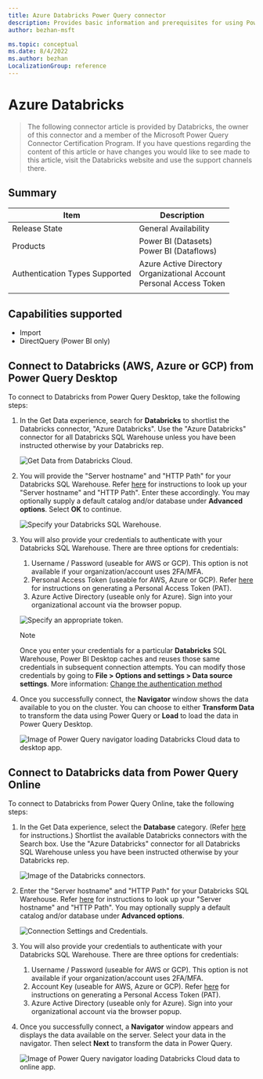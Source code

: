 ```yaml
---
title: Azure Databricks Power Query connector
description: Provides basic information and prerequisites for using Power Query's Azure Databricks connector.
author: bezhan-msft

ms.topic: conceptual
ms.date: 8/4/2022
ms.author: bezhan
LocalizationGroup: reference
---
```


# Azure Databricks

>The following connector article is provided by Databricks, the owner of this connector and a member of the Microsoft Power Query Connector Certification Program. If you have questions regarding the content of this article or have changes you would like to see made to this article, visit the Databricks website and use the support channels there.

## Summary

| Item | Description |
| ---- | ----------- |
| Release State | General Availability |
| Products | Power BI (Datasets)<br/>Power BI (Dataflows) |
| Authentication Types Supported | Azure Active Directory<br/>Organizational Account<br/>Personal Access Token |
| | |

## Capabilities supported

* Import
* DirectQuery (Power BI only)

## Connect to Databricks (AWS, Azure or GCP) from Power Query Desktop

To connect to Databricks from Power Query Desktop, take the following steps:

1. In the Get Data experience, search for **Databricks** to shortlist the Databricks connector, "Azure Databricks". Use the "Azure Databricks" connector for all Databricks SQL Warehouse unless you have been instructed otherwise by your Databricks rep. 

    ![Get Data from Databricks Cloud.](./media/databricksazure/get-data-dbc.png)

2. You will provide the "Server hostname" and "HTTP Path" for your Databricks SQL Warehouse. Refer [here](/azure/databricks/integrations/bi/jdbc-odbc-bi#get-server-hostname-port-http-path-and-jdbc-url) for instructions to look up your "Server hostname" and "HTTP Path". Enter these accordingly. You may optionally supply a default catalog and/or database under **Advanced options**. Select **OK** to continue.

    ![Specify your Databricks SQL Warehouse.](./media/databricksazure/azdbc-sql-endpoint.png)

3. You will also provide your credentials to authenticate with your Databricks SQL Warehouse. There are three options for credentials:

    1. Username / Password (useable for AWS or GCP). This option is not available if your organization/account uses 2FA/MFA. 
    2. Personal Access Token (useable for AWS, Azure or GCP). Refer [here](/azure/databricks/sql/user/security/personal-access-tokens) for instructions on generating a Personal Access Token (PAT).
    3. Azure Active Directory (useable only for Azure). Sign into your organizational account via the browser popup.
    
    ![Specify an appropriate token.](./media/databricksazure/azdbc-pat.png)

    > [!NOTE]
    > Once you enter your credentials for a particular **Databricks** SQL Warehouse, Power BI Desktop caches and reuses those same credentials in subsequent connection attempts. You can modify those credentials by going to **File > Options and settings > Data source settings**. More information: [Change the authentication method](../ConnectorAuthentication.md#change-the-authentication-method)

4. Once you successfully connect, the **Navigator** window shows the data available to you on the cluster. You can choose to either **Transform Data** to transform the data using Power Query or **Load** to load the data in Power Query Desktop. 

    ![Image of Power Query navigator loading Databricks Cloud data to desktop app.](./media/databricksazure/navigator-with-filter.jpeg)

## Connect to Databricks data from Power Query Online

To connect to Databricks from Power Query Online, take the following steps:

1. In the Get Data experience, select the **Database** category. (Refer [here](/power-bi/transform-model/dataflows/dataflows-create) for instructions.) Shortlist the available Databricks connectors with the Search box. Use the "Azure Databricks" connector for all Databricks SQL Warehouse unless you have been instructed otherwise by your Databricks rep.  

    ![Image of the Databricks connectors.](./media/databricksazure/filtered-connectors.jpeg)

2. Enter the "Server hostname" and "HTTP Path" for your Databricks SQL Warehouse. Refer [here](/azure/databricks/integrations/bi/jdbc-odbc-bi#get-server-hostname-port-http-path-and-jdbc-url) for instructions to look up your "Server hostname" and "HTTP Path". You may optionally supply a default catalog and/or database under **Advanced options**. 

    ![Connection Settings and Credentials.](./media/databricksazure/azconnect-setting-cred.png)

3. You will also provide your credentials to authenticate with your Databricks SQL Warehouse. There are three options for credentials:

    1. Username / Password (useable for AWS or GCP). This option is not available if your organization/account uses 2FA/MFA. 
    2. Account Key (useable for AWS, Azure or GCP). Refer [here](/azure/databricks/sql/user/security/personal-access-tokens) for instructions on generating a Personal Access Token (PAT).
    3. Azure Active Directory (useable only for Azure). Sign into your organizational account via the browser popup.

4. Once you successfully connect, a **Navigator** window appears and displays the data available on the server. Select your data in the navigator. Then select **Next** to transform the data in Power Query.

    ![Image of Power Query navigator loading Databricks Cloud data to online app.](./media/databricksazure/pq-choose-data.png)
